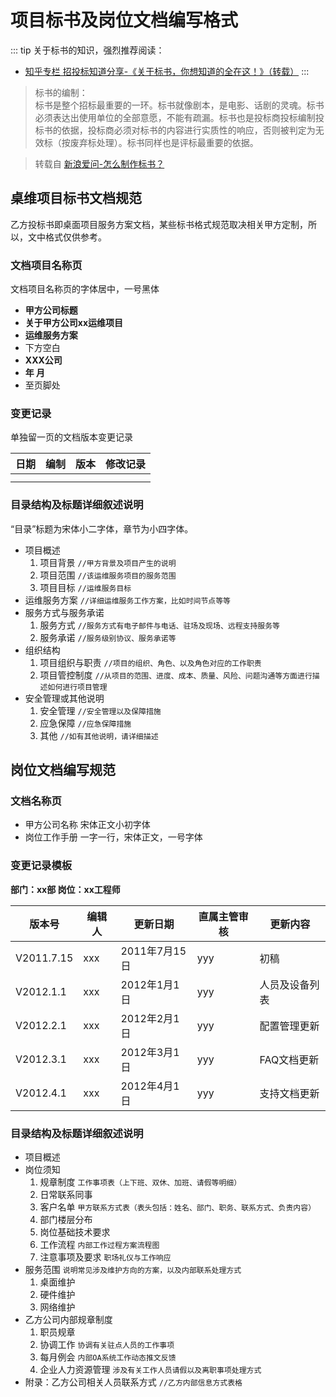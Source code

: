 # 项目标书及岗位文档编写格式

::: tip
关于标书的知识，强烈推荐阅读：
* [知乎专栏 招投标知道分享-《关于标书，你想知道的全在这！》（转载）](https://zhuanlan.zhihu.com/p/95672108)
:::

> 标书的编制：  
> 标书是整个招标最重要的一环。标书就像剧本，是电影、话剧的灵魂。标书必须表达出使用单位的全部意愿，不能有疏漏。标书也是投标商投标编制投标书的依据，投标商必须对标书的内容进行实质性的响应，否则被判定为无效标（按废弃标处理）。标书同样也是评标最重要的依据。

> 转载自 [新浪爱问-怎么制作标书？](https://iask.sina.com.cn/b/10705353.html)


## 桌维项目标书文档规范

乙方投标书即桌面项目服务方案文档，某些标书格式规范取决相关甲方定制，所以，文中格式仅供参考。

### 文档项目名称页

文档项目名称页的字体居中，一号黑体

* **甲方公司标题**
* **关于甲方公司xx运维项目**
* **运维服务方案**
* 下方空白
* **XXX公司**
* **年 月**
* 至页脚处


### 变更记录

单独留一页的文档版本变更记录

| 日期 | 编制 | 版本 | 修改记录 |
|-------|------|-------|----------|
|       |      |       |          |
|       |      |       |          |

### 目录结构及标题详细叙述说明

“目录”标题为宋体小二字体，章节为小四字体。

* 项目概述
    1. 项目背景 `//甲方背景及项目产生的说明`
    1. 项目范围 `//该运维服务项目的服务范围`
    1. 项目目标 `//运维服务目标`
* 运维服务方案 `//详细运维服务工作方案，比如时间节点等等`
* 服务方式与服务承诺 
    1. 服务方式 `//服务方式有电子邮件与电话、驻场及现场、远程支持服务等`
    1. 服务承诺 `//服务级别协议、服务承诺等`
* 组织结构
    1. 项目组织与职责 `//项目的组织、角色、以及角色对应的工作职责`
    1. 项目管控制度 `//从项目的范围、进度、成本、质量、风险、问题沟通等方面进行描述如何进行项目管理`
* 安全管理或其他说明
    1. 安全管理 `//安全管理以及保障措施`
    1. 应急保障 `//应急保障措施`
    1. 其他 `//如有其他说明，请详细描述`

## 岗位文档编写规范

### 文档名称页

* 甲方公司名称 宋体正文小初字体
* 岗位工作手册 一字一行，宋体正文，一号字体

### 变更记录模板

**部门：xx部 岗位：xx工程师**

| 版本号      | **编辑人** | **更新日期** | **直属主管审核** | **更新内容**         |
|-----------------|------------|-----------------------|------------------|----------------------|
| V2011.7.15  | xxx | 2011年7月15日    | yyy       | 初稿            |
| V2012.1.1  | xxx | 2012年1月1日   | yyy       | 人员及设备列表   |
| V2012.2.1  | xxx | 2012年2月1日   | yyy       | 配置管理更新    |
| V2012.3.1  | xxx | 2012年3月1日   | yyy        | FAQ文档更新     |
| V2012.4.1  | xxx   | 2012年4月1日   | yyy      | 支持文档更新    |

### 目录结构及标题详细叙述说明

* 项目概述
* 岗位须知
    1. 规章制度	 `工作事项表（上下班、双休、加班、请假等明细）`
    1. 日常联系同事	
    1. 客户名单 `甲方联系方式表（表头包括：姓名、部门、职务、联系方式、负责内容）`
    1. 部门楼层分布		
    1. 岗位基础技术要求
    1. 工作流程 `内部工作过程方案流程图`
    1. 注意事项及要求 `职场礼仪与工作响应`
* 服务范围 `说明常见涉及维护方向的方案，以及内部联系处理方式`
    1. 桌面维护
    1. 硬件维护
    1. 网络维护
* 乙方公司内部规章制度
    1. 职员规章
    1. 协调工作 `协调有关驻点人员的工作事项`
    1. 每月例会	`内部OA系统工作动态推文反馈`
    1. 企业人力资源管理 `涉及有关工作人员请假以及离职事项处理方式`
* 附录：乙方公司相关人员联系方式 `//乙方内部信息方式表格`